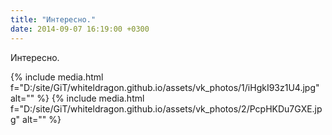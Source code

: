 ```yaml
---
title: "Интересно."
date: 2014-09-07 16:19:00 +0300
---
```


Интересно.


{% include media.html f="D:/site/GiT/whiteldragon.github.io/assets/vk_photos/1/iHgkI93z1U4.jpg" alt="" %}
{% include media.html f="D:/site/GiT/whiteldragon.github.io/assets/vk_photos/2/PcpHKDu7GXE.jpg" alt="" %}
